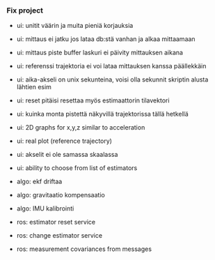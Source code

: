 ### Fix project 

* ui: unitit väärin ja muita pieniä korjauksia
* ui: mittaus ei jatku jos lataa db:stä vanhan ja alkaa mittaamaan
* ui: mittaus piste buffer laskuri ei päivity mittauksen aikana
* ui: referenssi trajektoria ei voi lataa mittauksen kanssa päällekkäin
* ui: aika-akseli on unix sekunteina, voisi olla sekunnit skriptin alusta lähtien esim
* ui: reset pitäisi resettaa myös estimaattorin tilavektori
* ui: kuinka monta pistettä näkyvillä trajektorissa tällä hetkellä
* ui: 2D graphs for x,y,z similar to acceleration
* ui: real plot (reference trajectory)
* ui: akselit ei ole samassa skaalassa
* ui: ability to choose from list of estimators

* algo: ekf driftaa
* algo: gravitaatio kompensaatio
* algo: IMU kalibrointi

* ros: estimator reset service
* ros: change estimator service
* ros: measurement covariances from messages
